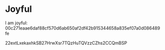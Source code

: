 # Joyful

I am joyful: 00c271eaae6daf88cf570d6ab650af2df42b915344658a835ef07a0d086489fe


22extLxekaxhkSB27HrwXsr7TQzHuTQVzzCZhs2CCQmBSP